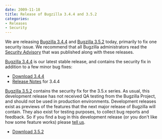 ```yaml
---
date: 2009-11-18
title: Release of Bugzilla 3.4.4 and 3.5.2
categories:
- Releases
- Security
---
```


We are releasing [Bugzilla 3.4.4](/releases/3.4.4/) and [Bugzilla 3.5.2](/releases/3.6/) today, primarily to fix one security issue. We recommend that all Bugzilla administrators read the [Security Advisory](/security/3.4.3/) that was published along with these releases.

[Bugzilla 3.4.4](/releases/3.4.4/) is our latest stable release, and contains the security fix in addition to a few minor bug fixes:

*   [Download 3.4.4](/download/#v34)
*   [Release Notes](/releases/3.4.4/) for 3.4.4

[Bugzilla 3.5.2](/releases/3.6/) contains the security fix for the 3.5.x series. As usual, this development release has not received QA testing from the Bugzilla Project, and should not be used in production environments. Development releases exist as previews of the features that the next major release of Bugzilla will contain. They also exist for testing purposes, to collect bug reports and feedback. So if you find a bug in this development release (or you don't like how some feature works) please [tell us](/contibuting/reporting_bugs).

*   [Download 3.5.2](/download/#v36)

